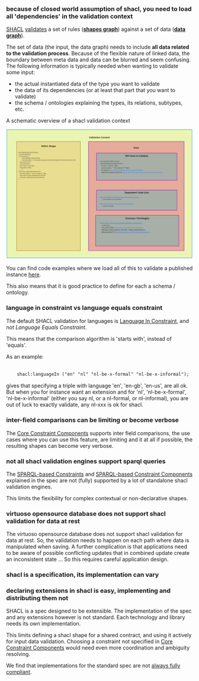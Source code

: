 ### because of closed world assumption of shacl, you need to load all 'dependencies' in the validation context 

[SHACL](https://www.w3.org/TR/shacl/) [validates](https://www.w3.org/TR/shacl/#validation) a set of rules (**[shapes graph](https://www.w3.org/TR/shacl/#shapes-graph)**) against a set of data (**[data graph](https://www.w3.org/TR/shacl/#data-graph)**).

The set of data (the input, the data graph) needs to include **all data related to the validation process**. Because of the flexible nature of linked data, the boundary between meta data and data can be blurred and seem confusing. The following information is typically needed when wanting to validate some input:
- the actual instantiated data of the type you want to validate
- the data of its dependencies (or at least that part that you want to validate)
- the schema / ontologies explaining the types, its relations, subtypes, etc.

A schematic overview of a shacl validation context 


![shacl-validation-context.png](img%2Fshacl-validation-context.png)

You can find code examples where we load all of this to validate a published instance [here](instances.ts).

This also means that it is good practice to define for each a schema / ontology. 

### language in constraint vs language equals constraint

The default SHACL validation for languages is [Language In Constraint](https://www.w3.org/TR/shacl/#LanguageInConstraintComponent), and not _Language Equals Constraint_.

This means that the comparison algorithm is 'starts with', instead of 'equals'.  

As an example:

```rdf

    shacl:languageIn ("en" "nl" "nl-be-x-formal" "nl-be-x-informal");
```
gives that specifying a triple with language 'en', 'en-gb', 'en-us', are all ok. But when you for instance want an extension and for 'nl', 'nl-be-x-formal', 'nl-be-x-informal' (either you say nl, or a nl-formal, or nl-informal), you are out of luck to exactly validate, any nl-xxx is ok for shacl.

### inter-field comparisons can be limiting or become verbose

The [Core Constraint Components](https://www.w3.org/TR/shacl/#core-components) supports inter field comparisons, the use cases where you can use this feature, are limiting and it at all if possible, the resulting shapes can become very verbose. 

### not all shacl validation engines support sparql queries

The [SPARQL-based Constraints](https://www.w3.org/TR/shacl/#sparql-constraints) and [SPARQL-based Constraint Components](https://www.w3.org/TR/shacl/#sparql-constraint-components) explained in the spec are not (fully) supported by a lot of standalone shacl validation engines.

This limits the flexibility for complex contextual or non-declarative shapes.  

### virtuoso opensource database does not support shacl validation for data at rest

The virtuoso opensource database does not support shacl validation for data at rest. So, the validation needs to happen on each path where data is manipulated when saving. A further complication is that applications need to be aware of possible conflicting updates that in combined update create an inconsistent state ... So this requires careful application design. 

### shacl is a specification, its implementation can vary
### declaring extensions in shacl is easy, implementing and distributing them not

SHACL is a spec designed to be extensible. The implementation of the spec and any extensions however is not standard. Each technology and library needs its own implementation. 

This limits defining a shacl shape for a shared contract, and using it actively for input data validation. 
Choosing a constraint not specified in [Core Constraint Components](https://www.w3.org/TR/shacl/#core-components) would need even more coordination and ambiguity resolving.

We find that implementations for the standard spec are not [always fully compliant](https://w3c.github.io/data-shapes/data-shapes-test-suite/).
